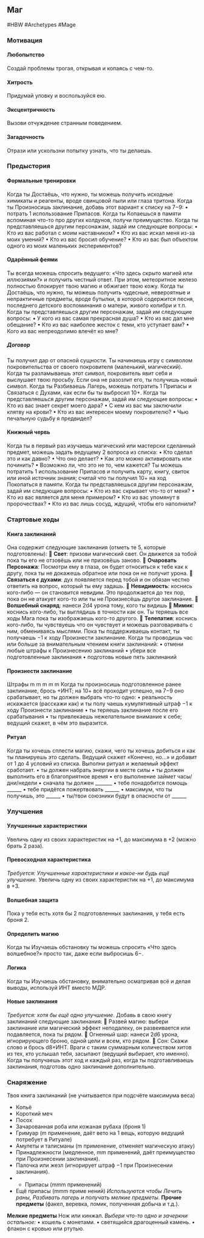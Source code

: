 ## **Маг**

#HBW #Archetypes #Mage
### **Мотивация**

#### **Любопытство** 
Создай проблемы трогая, открывая и копаясь с чем-то. 

#### **Хитрость**
Придумай уловку и воспользуйся ею. 

#### **Эксцентричность**
Вызови отчуждение странным поведением. 

#### **Загадочность**
Отрази или ускользни попытку узнать, что ты делаешь.

### **Предыстория**

#### **Формальные тренировки** 
Когда ты Достаёшь, что нужно, ты можешь получить исходные химикаты и реагенты, вроде свинцовой пыли или глаза тритона. Когда ты Произносишь заклинание, добавь этот вариант к списку на 7−9: 
• потрать 1 использование Припасов. 
Когда ты Копаешься в памяти вспоминая что-то про других колдунов, получи преимущество. 
Когда ты представляешься другим персонажам, задай им следующие вопросы: 
• Кто из вас работал с моим наставником? 
• Кто из вас искал меня из-за моих умений? 
• Кто из вас бросил обучение? 
• Кто из вас был объектом одного из моих маленьких экспериментов?

#### **Одарённый феями** 
Ты всегда можешь спросить ведущего: «Что здесь скрыто магией или иллюзиями?» и получить честный ответ. При этом, метеоритное железо полностью блокирует твою магию и обжигает твою кожу. 
Когда ты Достаёшь, что нужно, ты можешь получить чудесные, невероятные и непрактичные предметы, вроде бутылки, в которой содержится песня, последнего детского воспоминания о матери, живого колибри и т.п. 
Когда ты представляешься другим персонажам, задай им следующие вопросы: 
• У кого из вас самая прекрасная душа? 
• Кто из вас дал мне обещание? 
• Кто из вас наиболее жесток с теми, кто уступает вам? 
• Кого из вас непреодолимо влечёт ко мне?

##### **Договор** 
Ты получил дар от опасной сущности. Ты начинаешь игру с символом покровительства от своего покровителя (маленький, магический). Когда ты разламываешь этот символ, покровитель явит себя и выслушает твою просьбу. Если она не разозлит его, ты получишь новый символ. 
Когда ты Разбиваешь Лагерь, можешь потратить 1 Припасы и Связаться с Духами, как если бы ты выбросил 10+. 
Когда ты представляешься другим персонажам, задай им следующие вопросы: 
• Кто из вас знает секрет моего дара? 
• С кем из вас мы заключили клятву на крови? 
• Кто из вас интересен моему покровителю? 
• Чью печальную судьбу я предвидел?

#### **Книжный червь** 
Когда ты в первый раз изучаешь магический или мастерски сделанный предмет, можешь задать ведущему 2 вопроса из списка: 
• Кто сделал это и как давно? 
• Что оно делает? 
• Как это можно активировать или починить? 
• Возможно ли, что это не то, чем кажется? 
Ты можешь потратить 1 использование Припасов и получить карту, книгу, свиток или иной источник знания; считай что ты получил 10+ на ход Покопаться в памяти. 
Когда ты представляешься другим персонажам, задай им следующие вопросы: 
• Кто из вас скрывает что-то от меня? 
• Кто из вас является для меня примером? 
• Кто из вас упомянут в пророчествах? 
• Кто из вас лишь сосуд, ждущий, чтобы его наполнили?

### **Стартовые ходы**

#### **Книга заклинаний** 
Она содержит следующие заклинания (отметь те 5, которые подготовлены): 
 **Свет**: призови магический свет. Он движется за тобой пока ты его не отзовёшь или не призовёшь заново. 
 **Очаровать Персонажа**: Посмотри ему в глаза, он будет относиться к тебе как к другу, пока ты не докажешь обратное или пока он не получит урона. 
 **Связаться с духами**: дух появляется перед тобой и он обязан честно ответить на вопрос, который ты ему задашь. 
 **Невидимость**: коснись кого-либо — он становится невидим. Это продолжается до тех пор, пока он не атакует кого-то или ты не Произнесёшь другое заклинание. 
 **Волшебный снаряд**: нанеси 2d4 урона тому, кого ты видишь 
 **Мимик**: коснись кого-либо, ты выглядишь в точности как он. Ты теряешь все ходы Мага пока ты изображаешь кого-то другого. 
 **Телепатия**: коснись кого-либо, ты чувствуешь что он чувствует и можешь разговаривать с ним, обмениваясь мыслями. Пока ты поддерживаешь контакт, ты получаешь −1 к ходу Произнести заклинание. 
Когда ты проводишь час или больше за внимательным чтением книги заклинаний: 
• отмени любые штрафы к Произнесению заклинаний 
• убери все подготовленные заклинания 
• подготовь новые пять заклинаний

#### **Произнести заклинание** 
Штрафы m m m m m 
Когда ты произносишь подготовленное ранее заклинание, брось +ИНТ; на 10+ всё проходит успешно, на 7−9 оно срабатывает, но ты должен выбрать что-то одно: 
• реальность искажается (расскажи как) и ты полу чаешь кумулятивный штраф −1 к ходу Произнести заклинание 
• ты теряешь заклинание после его срабатывания 
• ты привлекаешь нежелательное внимание к себе; ведущий скажет, в чём это выразится.

#### **Ритуал** 
Когда ты хочешь сплести магию, скажи, чего ты хочешь добиться и как ты планируешь это сделать. Ведущий скажет «Конечно, но…» и добавит от 1 до 4 условий из списка. Выполни ритуал и желаемый эффект сработает. 
• ты должен набрать энергии в месте силы 
• ты должен выполнить его в благоприятное время 
• его выполнение займет часы/дни/недели 
• сначала ты должен _______ 
• тебе понадобится помощь ______ 
• тебе придётся пожертвовать ______ 
• максимум, что ты получишь, это ______ 
• ты/твои союзники будут в опасности от ______

### **Улучшения**

#### **Улучшенные характеристики** 
Увеличь одну из своих характеристик на +1, до максимума в +2 (можно брать 2 раза).

#### **Превосходная характеристика** 
*Требуется: Улучшенные характеристики и какое-ни будь ещё улучшение.* 
Увеличь одну из своих характеристик на +1, до максимума в +3.

#### **Волшебная защита** 
Пока у тебя есть хотя бы 2 подготовленных заклинания, у тебя есть броня 2.

#### **Определить магию** 
Когда ты Изучаешь обстановку ты можешь спросить «Что здесь волшебное?» просто так, даже если выбросишь 6−. 

#### **Логика** 
Когда ты Изучаешь обстановку, внимательно осматривая всё и делая выводы, используй ИНТ вместо МДР.

#### **Новые заклинания** 
*Требуется: хотя бы ещё одно улучшение*. 
Добавь в свою книгу заклинаний следующие заклинания: 
 Развей магию: выбери заклинание или магический эффект неподалеку, он развеивается или подавляется, пока ты рядом. 
 Огненный шар: нанеси 2d6 урона, игнорирующего броню, одной цели и всем, кто рядом. 
 Сон: Скажи слово и брось d8+ИНТ. Враги с таким суммарным количеством хитов из тех, кто услышал тебя, засыпают (ведущий выбирает, кто именно). 
Когда ты получаешь этот ход и каждый раз, когда ты подготавливаешь заклинания, подготовь одно заклинание дополнительно.

### **Снаряжение**

Твоя книга заклинаний (не учитывается при подсчёте максимума веса) 
- Копьё 
- Короткий меч 
- Посох 
- Зачарованная роба или кожаная рубаха (броня 1) 
- Гримуар (m применение, даёт вето на 1 вещь, которую ведущий потребует в Ритуале) 
- Амулеты и талисманы (m применение, отменяет магическую атаку) 
- Принадлежности (медленное, mm применений, даёт преимущество при Произнесении заклинания). 
- Палочка или жезл (игнорирует штраф −1 при Произнесении заклинания).
- - Припасы (mmm применений) 
- Ещё припасы (mmm приме нений)
*Используются чтобы Лечить раны, Разбивать лагерь и получать мелкие предметы.*
**Прочие предметы** (факел, веревка, ломик, полученная добыча и т.д.).

**Мелкие предметы**
Нож или кинжал. 
*Выбери что-то одно и зачеркни остальное:* 
• кошель с монетами. 
• светящийся драгоценный камень. 
• флакон с кровью или ртутью.

